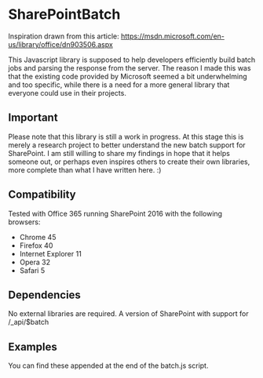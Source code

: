 # SharePointBatch
Inspiration drawn from this article:
https://msdn.microsoft.com/en-us/library/office/dn903506.aspx

This Javascript library is supposed to help developers efficiently build batch jobs and parsing the response from the server. The reason I made this was that the existing code provided by Microsoft seemed a bit underwhelming and too specific, while there is a need for a more general library that everyone could use in their projects.

## Important
Please note that this library is still a work in progress. At this stage this is merely a research project to better understand the new batch support for SharePoint. I am still willing to share my findings in hope that it helps someone out, or perhaps even inspires others to create their own libraries, more complete than what I have written here. :)

## Compatibility
Tested with Office 365 running SharePoint 2016 with the following browsers:
- Chrome 45
- Firefox 40
- Internet Explorer 11
- Opera 32
- Safari 5

## Dependencies
No external libraries are required. A version of SharePoint with support for /_api/$batch

## Examples
You can find these appended at the end of the batch.js script.
